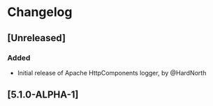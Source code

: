 # Changelog

## [Unreleased]
### Added
- Initial release of Apache HttpComponents logger, by @HardNorth

## [5.1.0-ALPHA-1]
